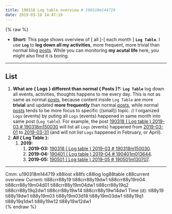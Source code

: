 ```yaml
---
title: 190318 Log table overview # 190318m144719
date: 2019-03-18 14:47:19
---
```


{% raw %}
<ul>
  <li><strong>Short:</strong> This page shows overview of [ all ]-[ each month ] <strong><code>Log Table</code></strong>. I use <strong><code>Log</code></strong> to <strong>log down all my activities</strong>, more frequent, more trivial than normal blog <u>posts</u>. While you can monitoring <strong>my acutal life</strong> here, you might also find it is boring.</li>
</ul>

<!-- more -->
<hr>

<h2>List</h2>

<ol>
  <li><strong>What are { Logs } different than normal { Posts }?:</strong> <strong><code>Log Table</code></strong> log down all events, activities, thoughts happens to me every day. This is not as same as normal <u>posts</u>, because content inside <code>Log Table</code> are more <strong>trivial</strong> and updated <strong>more frequently</strong> than normal <u>posts</u>, while normal <u>posts</u> tends to be more focus to specific ((small)) topic. // I organized <code>Logs</code> (events) by puting all <code>Logs</code> (events) happened in same month into same post (<code>Log table</code>). For example, the post <a href="/treegbBlog/19/03/18/190318m150030">190318 ( Log table ) 2019-03 # 190318m150030</a> will list all <code>Logs</code> (events) happened from <u>2019-03-01</u> to <u>2019-03-31</u> (and will not list <code>Logs</code> happened in February, or April).</li>
  <li><strong>All { Log Table }:</strong>
    <ol>
      <li><strong>2019:</strong>
        <ol>
          <li><strong>2019-03:</strong> <a href="/treegbBlog/19/03/18/190318m150030">190318 ( Log table ) 2019-03 # 190318m150030</a>.</li>
          <li><strong>2019-04:</strong> <a href="/treegbBlog/19/04/01/190401m013644">190401 ( Log table ) 2019-04 # 190401m013644</a>.</li>
          <li><strong>2019-05:</strong> <a href="/treegbBlog/19/05/01/190501m130707">190501 ( Log table ) 2019-05 # 190501m130707</a>.</li>
        </ol>
      </li>
    </ol>
  </li>
</ol>

<hr>

<div class="facetList">
Cmm: u190318m144719 x88lost x88fs c88log log88table c88current overview
Current: ti88crr88y19 ti88crr88y19dw1 ti88crr88y19m04 ti88crr88y19m04d01 ti88crr88y19m04dw1 ti88crr88y19q2 ti88crr88y19q2dw1 ti88crr88y19w14 ti88crr88y19w14dw1
Time (d): ti88y19 ti88y19dw1 ti88y19m03 ti88y19m03d18 ti88y19m03dw1 ti88y19q1 ti88y19q1dw1 ti88y19w12 ti88y19w12dw1
</div>
{% endraw %}
